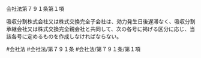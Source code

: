 会社法第７９１条第１項

吸収分割株式会社又は株式交換完全子会社は、効力発生日後遅滞なく、吸収分割承継会社又は株式交換完全親会社と共同して、次の各号に掲げる区分に応じ、当該各号に定めるものを作成しなければならない。

#会社法
#会社法/第７９１条
#会社法/第７９１条/第１項
